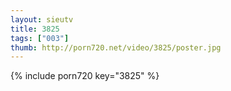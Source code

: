 ```yaml
--- 
layout: sieutv
title: 3825
tags: ["003"]
thumb: http://porn720.net/video/3825/poster.jpg
---
```

{% include porn720 key="3825" %} 
